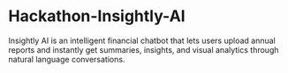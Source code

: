 # Hackathon-Insightly-AI
Insightly AI is an intelligent financial chatbot that lets users upload annual reports and instantly get summaries, insights, and visual analytics through natural language conversations.
